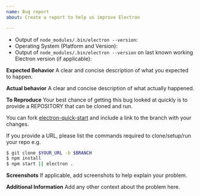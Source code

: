 ```yaml
---
name: Bug report
about: Create a report to help us improve Electron

---
```


* Output of `node_modules/.bin/electron --version`:
* Operating System (Platform and Version):
* Output of `node_modules/.bin/electron --version` on last known working Electron version (if applicable):

**Expected Behavior**
A clear and concise description of what you expected to happen.

**Actual behavior**
A clear and concise description of what actually happened.

**To Reproduce**
Your best chance of getting this bug looked at quickly is to provide a REPOSITORY that can be cloned and run.

You can fork [electron-quick-start](https://github.com/electron/electron-quick-start) and include a link to the branch with your changes.

If you provide a URL, please list the commands required to clone/setup/run your repo e.g.
```sh
$ git clone $YOUR_URL -b $BRANCH
$ npm install
$ npm start || electron .
```
**Screenshots**
If applicable, add screenshots to help explain your problem.

**Additional Information**
Add any other context about the problem here.
